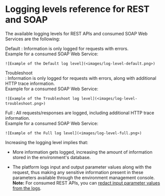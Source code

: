 # Logging levels reference for REST and SOAP

The available logging levels for REST APIs and consumed SOAP Web Services are the following:

Default
:   Information is only logged for requests with errors.  
    Example for a consumed SOAP Web Service:

    ![Example of the Default log level](<images/log-level-default.png>)

Troubleshoot  
:   Information is only logged for requests with errors, along with additional HTTP trace information.  
    Example for a consumed SOAP Web Service:

    ![Example of the Troubleshoot log level](<images/log-level-troubleshoot.png>)

Full
:   All requests/responses are logged, including additional HTTP trace information.  
    Example for a consumed SOAP Web Service:

    ![Example of the Full log level](<images/log-level-full.png>)

Increasing the logging level implies that:

* More information gets logged, increasing the amount of information stored in the environment's database.

* The platform logs input and output parameter values along with the request, thus making any sensitive information present in these parameters available through the environment management console.  
**Note:** For consumed REST APIs, you can [redact input parameter values from the logs](rest/consume-rest-apis/redact-info-from-logs.md).
